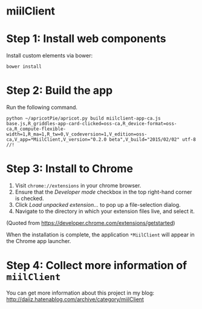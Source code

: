 miilClient
=====

# Step 1: Install web components
Install custom elements via bower:
```
bower install
```
# Step 2: Build the app
Run the following command.
```
python ~/apricotPie/apricot.py build miilclient-app-ca.js base.js,R_griddles-app-card-clicked=oss-ca,R_device-format=oss-ca,R_compute-flexible-width=1,R_ma=1,R_tw=0,V_codeversion=1,V_edition=oss-ca,V_app=*MiilClient,V_version="0.2.0 beta",V_build="2015/02/02" utf-8 //!
```

# Step 3: Install to Chrome
1. Visit `chrome://extensions` in your chrome browser.
2. Ensure that the *Developer mode* checkbox in  the top right-hand corner is checked.
3. Click *Load unpacked extension…* to pop up a file-selection dialog.
4. Navigate to the directory in which your extension files live, and select it.

(Quoted from https://developer.chrome.com/extensions/getstarted)

When the installation is complete, the application `*MiilClient` will appear in the Chrome app launcher.

# Step 4: Collect more information of `miilClient`
You can get more information about this project in my blog: http://daiiz.hatenablog.com/archive/category/miilClient
